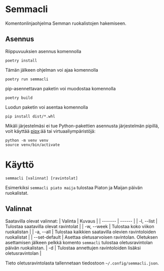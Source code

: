 # Semmacli
Komentonlinjaohjelma Semman ruokalistojen hakemiseen.

## Asennus
Riippuvuuksien asennus komennolla
```
poetry install
```
Tämän jälkeen ohjelman voi ajaa komennolla
```
poetry run semmacli
```

pip-asennettavan paketin voi muodostaa komennolla
```
poetry build
```
Luodun paketin voi asentaa komennolla
```
pip install dist/*.whl
```

Mikäli järjestelmäsi ei tue Python-pakettien asennusta järjestelmän pipillä, voit käyttää [pipx](https://github.com/pypa/pipx):ää tai virtuaaliympäristöjä:
```
python -m venv venv
source venv/bin/activate
```

# Käyttö
```
semmacli [valinnat] [ravintolat]
```
Esimerkiksi `semmacli piato maija` tulostaa Piaton ja Maijan päivän ruokalistat.

## Valinnat
Saatavilla olevat valinnat:
| Valinta | Kuvaus |
| ------- | ------ |
| -l, --list | Tulostaa saatavilla olevat ravintolat |
| -w, --week | Tulostaa koko viikon ruokalistan |
| -a, --all | Tulostaa kaikkien saatavilla olevien ravintoloiden ruokalistat |
| --set-default <oletusravintola> | Asettaa oletusarvoisen ravintolan. Oletuksen asettamisen jälkeen pelkkä komento `semmacli` tulostaa oletusravintolan päivän ruokalistan.
| -d | Tulostaa annettujen ravintoloiden lisäksi oletusravintolan |

Tieto oletusravintolasta tallennetaan tiedostoon `~/.config/semmacli.json`.

